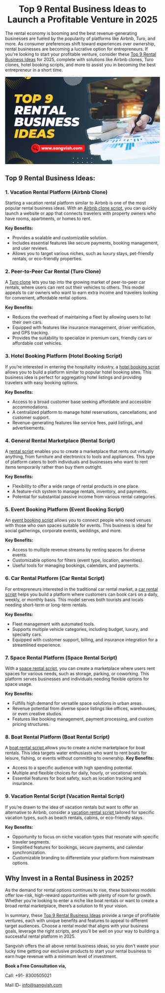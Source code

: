 
<h1 align="center"> Top 9 Rental Business Ideas to Launch a Profitable Venture in 2025 </h1>

The rental economy is booming and the best revenue-generating businesses are fueled by the popularity of platforms like Airbnb, Turo, and more. As consumer preferences shift toward experiences over ownership, rental businesses are becoming a lucrative option for entrepreneurs. If you're looking to start your profitable venture, consider these [Top 9 Rental Business Ideas](https://sangvish.com/clone-scripts/) for 2025, complete with solutions like Airbnb clones, Turo clones, hotel booking scripts, and more to assist you in becoming the best entrepreneur in a short time. 

<div class="Box-sc-g0xbh4-0 iIZCet"><img alt=“rentalbusinessideas.png" src="https://github.com/sangvishtechnologies/rental-business-ideas/blob/main/images/top-9-rental-business-ideas.png" data-hpc="true" class="Box-sc-g0xbh4-0 kzRgrI"></div>  

## Top 9 Rental Business Ideas: 
### 1. Vacation Rental Platform (Airbnb Clone)
Starting a vacation rental platform similar to Airbnb is one of the most popular rental business ideas. With an [Airbnb clone script](https://sangvish.com/airbnb-clone/), you can quickly launch a website or app that connects travelers with property owners who have rooms, apartments, or homes to rent.

**Key Benefits:**
* Provides a scalable and customizable solution.
* Includes essential features like secure payments, booking management, and user reviews.
* Allows you to target various niches, such as luxury stays, pet-friendly rentals, or eco-friendly properties.
  
### 2. Peer-to-Peer Car Rental (Turo Clone)
A [Turo clone](https://sangvish.com/turo-clone/) lets you tap into the growing market of peer-to-peer car rentals, where users can rent out their vehicles to others. This model appeals to car owners who want to earn extra income and travelers looking for convenient, affordable rental options.

**Key Benefits:**
* Reduces the overhead of maintaining a fleet by allowing users to list their own cars.
* Equipped with features like insurance management, driver verification, and GPS tracking.
* Provides the suitability to specialize in premium cars, friendly cars or  affordable cost vehicles.
  
### 3. Hotel Booking Platform (Hotel Booking Script)
If you’re interested in entering the hospitality industry, a [hotel booking script](https://sangvish.com/hotel-booking-script/) allows you to build a platform similar to popular hotel booking sites. This business idea is perfect for aggregating hotel listings and providing travelers with easy booking options.

**Key Benefits:**
* Access to a broad customer base seeking affordable and accessible accommodations.
* A centralized platform to manage hotel reservations, cancellations, and customer support.
* Revenue-generating features like service fees, paid listings, and advertisements.
  
### 4. General Rental Marketplace (Rental Script)
A [rental script](https://sangvish.com/rental-script/) enables you to create a marketplace that rents out virtually anything, from furniture and electronics to tools and appliances. This type of platform caters to both individuals and businesses who want to rent items temporarily rather than buy them outright.

**Key Benefits:**
* Flexibility to offer a wide range of rental products in one place.
* A feature-rich system to manage rentals, inventory, and payments.
* Potential for substantial passive income from various rental categories.
  
### 5. Event Booking Platform (Event Booking Script)
An [event booking script](https://sangvish.com/event-booking-script/) allows you to connect people who need venues with those who own spaces suitable for events. This business is ideal for social gatherings, corporate events, weddings, and more.

**Key Benefits:**
* Access to multiple revenue streams by renting spaces for diverse events.
* Customizable options for filters (event type, location, amenities).
* Useful tools for managing bookings, calendars, and payments.
  
### 6. Car Rental Platform (Car Rental Script)
For entrepreneurs interested in the traditional car rental market, a [car rental script](https://sangvish.com/car-rental-script/) helps you build a platform where customers can book cars on a daily, weekly, or monthly basis. This model serves both tourists and locals needing short-term or long-term rentals.

**Key Benefits:**
* Fleet management with automated tools. 
* Supports multiple vehicle categories, including budget, luxury, and specialty cars.
* Equipped with customer support, billing, and insurance integration for a streamlined experience.
  
### 7. Space Rental Platform (Space Rental Script)
With a [space rental script](https://sangvish.com/space-rental-script/), you can create a marketplace where users rent spaces for various needs, such as storage, parking, or coworking. This platform serves businesses and individuals needing flexible options for space usage.

**Key Benefits:**
* Fulfills high demand for versatile space solutions in urban areas.
* Revenue potential from diverse space listings like offices, warehouses, or even creative studios.
* Features like booking management, payment processing, and custom pricing structures.
  
### 8. Boat Rental Platform (Boat Rental Script)
A [boat rental script ](https://sangvish.com/boat-rental-script/)allows you to create a niche marketplace for boat rentals. This idea targets water enthusiasts who want to rent boats for leisure, fishing, or events without committing to ownership.
**Key Benefits:**
* Access to a specific audience with high spending potential.     
* Multiple and flexible choices for daily, hourly, or vocational rentals. 
* Essential features for boat safety, such as location tracking and insurance.
  
### 9. Vacation Rental Script (Vacation Rental Script)
If you’re drawn to the idea of vacation rentals but want to offer an alternative to Airbnb, consider a [vacation rental script ](https://sangvish.com/vacation-rental-script/)tailored for specific vacation types, such as beach rentals, cabins, or eco-friendly stays.

**Key Benefits:**
* Opportunity to focus on niche vacation types that resonate with specific traveler segments.
* Simplified features for bookings, secure payments, and calendar synchronization.
* Customizable branding to differentiate your platform from mainstream options.
  
## Why Invest in a Rental Business in 2025?
As the demand for rental options continues to rise, these business models offer low-risk, high-reward opportunities with plenty of room for growth. Whether you’re looking to enter a niche like boat rentals or want to create a broad rental marketplace, there’s a solution to fit your vision.

In summary, these [Top 9 Rental Business Ideas](https://sangvish.com/clone-scripts/) provide a range of profitable ventures, each with unique benefits and features to appeal to different target audiences. Choose a rental model that aligns with your business goals, leverage the right scripts, and you’ll be well on your way to building a successful rental platform in 2025.

Sangvish offers the all above rental business ideas, so you don't waste your lucky time getting our exclusive products to start your rental business to earn huge revenue with a minimum level of investment.

**Book a Free Consultation via,**

Call: +91- 8300505021

Mail ID-  [info@sangvish.com](mailto:info@sangvish.com)
